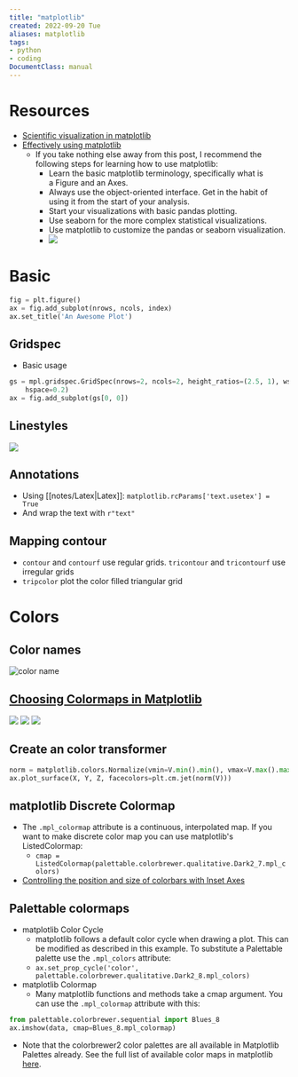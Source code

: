 ```yaml
---
title: "matplotlib"
created: 2022-09-20 Tue
aliases: matplotlib
tags:
- python
- coding
DocumentClass: manual
---
```


# Resources
- [Scientific visualization in matplotlib](https://github.com/rougier/scientific-visualization-book)
- [Effectively using matplotlib](https://pbpython.com/effective-matplotlib.html)
    -   If you take nothing else away from this post, I recommend the following steps for learning how to use matplotlib:
        -   Learn the basic matplotlib terminology, specifically what is a Figure and an Axes.
        -   Always use the object-oriented interface. Get in the habit of using it from the start of your analysis.
        -   Start your visualizations with basic pandas plotting.
        -   Use seaborn for the more complex statistical visualizations.
        -   Use matplotlib to customize the pandas or seaborn visualization.
        -   ![](https://matplotlib.org/_images/anatomy1.png)

# Basic
```python
fig = plt.figure()
ax = fig.add_subplot(nrows, ncols, index)
ax.set_title('An Awesome Plot')
```

## Gridspec
- Basic usage
```python
gs = mpl.gridspec.GridSpec(nrows=2, ncols=2, height_ratios=(2.5, 1), wspace=0.,
    hspace=0.2)
ax = fig.add_subplot(gs[0, 0])
```

## Linestyles
![](https://matplotlib.org/stable/_images/sphx_glr_linestyles_001.png) 

## Annotations
- Using [[notes/Latex|Latex]]: `matplotlib.rcParams['text.usetex'] = True`
- And wrap the text with `r"text"`

## Mapping contour
- `contour` and `contourf` use regular grids. `tricontour` and `tricontourf` use irregular grids
- `tripcolor` plot the color filled triangular grid

# Colors

## Color names

![color name](https://matplotlib.org/_images/sphx_glr_named_colors_003.png)

## [Choosing Colormaps in Matplotlib](https://matplotlib.org/stable/tutorials/colors/colormaps.html)

![](https://matplotlib.org/stable/_images/sphx_glr_colormaps_001_2_0x.png)
![](https://matplotlib.org/stable/_images/sphx_glr_colormaps_002_2_0x.png)
![](https://matplotlib.org/stable/_images/sphx_glr_colormaps_004_2_0x.png)

## Create an color transformer
```python
norm = matplotlib.colors.Normalize(vmin=V.min().min(), vmax=V.max().max())
ax.plot_surface(X, Y, Z, facecolors=plt.cm.jet(norm(V)))
```

## matplotlib Discrete Colormap
- The `.mpl_colormap` attribute is a continuous, interpolated map. If you want to make discrete color map you can use matplotlib's ListedColormap:
    - `cmap = ListedColormap(palettable.colorbrewer.qualitative.Dark2_7.mpl_colors)`
- [Controlling the position and size of colorbars with Inset Axes](https://matplotlib.org/stable/gallery/axes_grid1/demo_colorbar_with_inset_locator.html)
## Palettable colormaps
- matplotlib Color Cycle
    - matplotlib follows a default color cycle when drawing a plot. This can be modified as described in this example. To substitute a Palettable palette use the `.mpl_colors` attribute:
    - `ax.set_prop_cycle('color', palettable.colorbrewer.qualitative.Dark2_8.mpl_colors)`
- matplotlib Colormap
     - Many matplotlib functions and methods take a cmap argument. You can use the `.mpl_colormap` attribute with this:
```python
from palettable.colorbrewer.sequential import Blues_8
ax.imshow(data, cmap=Blues_8.mpl_colormap)
```
- Note that the colorbrewer2 color palettes are all available in Matplotlib Palettes already. See the full list of available color maps in matplotlib [here](http://matplotlib.org/examples/color/colormaps_reference.html).
